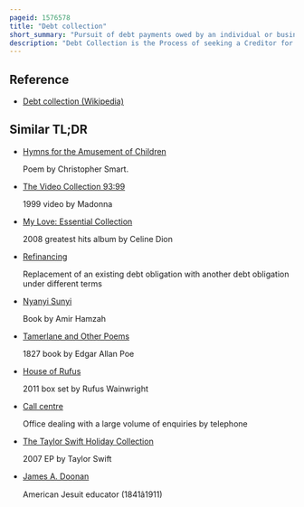 ```yaml
---
pageid: 1576578
title: "Debt collection"
short_summary: "Pursuit of debt payments owed by an individual or business"
description: "Debt Collection is the Process of seeking a Creditor for Payment of Money or other agreed-upon Value. The Debtors could be Individuals or Businesses. An Organization specialized in Debt Collection is known as a Collection Agency or Debt Collector. Most Collection Agencies operate as Agents of Creditors and Collect Debts for a Fee or Percentage of the total Amount owed. Historically, Debtors could face Debt Slavery, Debtor's Prison, or coercive Collection Methods. In the 21st Century in many Countries Legislation regulates Debt Collectors and Limits Harassment and Practices considered unfair."
---
```


## Reference

- [Debt collection (Wikipedia)](https://en.wikipedia.org/?curid=1576578)

## Similar TL;DR

- [Hymns for the Amusement of Children](/tldr/en/hymns-for-the-amusement-of-children)

  Poem by Christopher Smart.

- [The Video Collection 93:99](/tldr/en/the-video-collection-9399)

  1999 video by Madonna

- [My Love: Essential Collection](/tldr/en/my-love-essential-collection)

  2008 greatest hits album by Celine Dion

- [Refinancing](/tldr/en/refinancing)

  Replacement of an existing debt obligation with another debt obligation under different terms

- [Nyanyi Sunyi](/tldr/en/nyanyi-sunyi)

  Book by Amir Hamzah

- [Tamerlane and Other Poems](/tldr/en/tamerlane-and-other-poems)

  1827 book by Edgar Allan Poe

- [House of Rufus](/tldr/en/house-of-rufus)

  2011 box set by Rufus Wainwright

- [Call centre](/tldr/en/call-centre)

  Office dealing with a large volume of enquiries by telephone

- [The Taylor Swift Holiday Collection](/tldr/en/the-taylor-swift-holiday-collection)

  2007 EP by Taylor Swift

- [James A. Doonan](/tldr/en/james-a-doonan)

  American Jesuit educator (1841â1911)
